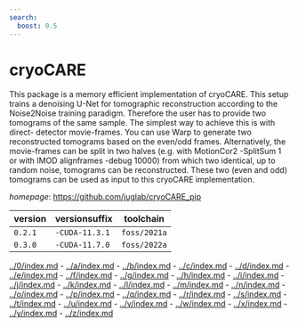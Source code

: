 ```yaml
---
search:
  boost: 0.5
---
```

# cryoCARE

This package is a memory efficient implementation of cryoCARE.  This setup trains a denoising U-Net for tomographic reconstruction according to   the Noise2Noise training paradigm. Therefore the user has to provide two        tomograms of the same sample. The simplest way to achieve this is with direct-   detector movie-frames.  You can use Warp to generate two reconstructed tomograms based on the even/odd    frames. Alternatively, the movie-frames can be split in two halves (e.g. with    MotionCor2 -SplitSum 1 or with IMOD alignframes -debug 10000) from which two     identical, up to random noise, tomograms can be reconstructed.  These two (even and odd) tomograms can be used as input to this cryoCARE         implementation.

*homepage*: <https://github.com/juglab/cryoCARE_pip>

version | versionsuffix | toolchain
--------|---------------|----------
``0.2.1`` | ``-CUDA-11.3.1`` | ``foss/2021a``
``0.3.0`` | ``-CUDA-11.7.0`` | ``foss/2022a``

[../0/index.md](0) - [../a/index.md](a) - [../b/index.md](b) - [../c/index.md](c) - [../d/index.md](d) - [../e/index.md](e) - [../f/index.md](f) - [../g/index.md](g) - [../h/index.md](h) - [../i/index.md](i) - [../j/index.md](j) - [../k/index.md](k) - [../l/index.md](l) - [../m/index.md](m) - [../n/index.md](n) - [../o/index.md](o) - [../p/index.md](p) - [../q/index.md](q) - [../r/index.md](r) - [../s/index.md](s) - [../t/index.md](t) - [../u/index.md](u) - [../v/index.md](v) - [../w/index.md](w) - [../x/index.md](x) - [../y/index.md](y) - [../z/index.md](z)

